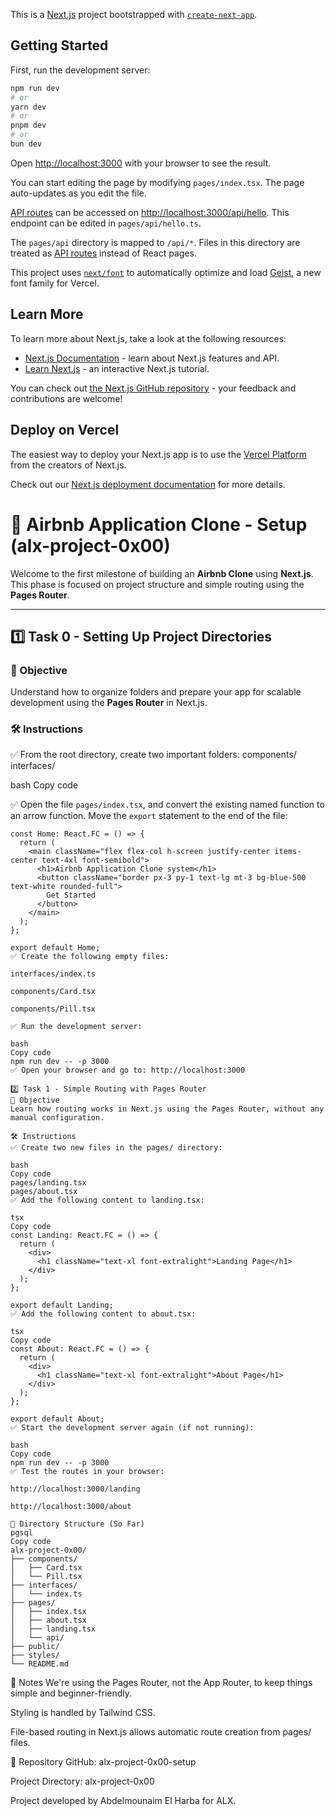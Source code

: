 This is a [Next.js](https://nextjs.org) project bootstrapped with [`create-next-app`](https://nextjs.org/docs/pages/api-reference/create-next-app).

## Getting Started

First, run the development server:

```bash
npm run dev
# or
yarn dev
# or
pnpm dev
# or
bun dev
```

Open [http://localhost:3000](http://localhost:3000) with your browser to see the result.

You can start editing the page by modifying `pages/index.tsx`. The page auto-updates as you edit the file.

[API routes](https://nextjs.org/docs/pages/building-your-application/routing/api-routes) can be accessed on [http://localhost:3000/api/hello](http://localhost:3000/api/hello). This endpoint can be edited in `pages/api/hello.ts`.

The `pages/api` directory is mapped to `/api/*`. Files in this directory are treated as [API routes](https://nextjs.org/docs/pages/building-your-application/routing/api-routes) instead of React pages.

This project uses [`next/font`](https://nextjs.org/docs/pages/building-your-application/optimizing/fonts) to automatically optimize and load [Geist](https://vercel.com/font), a new font family for Vercel.

## Learn More

To learn more about Next.js, take a look at the following resources:

- [Next.js Documentation](https://nextjs.org/docs) - learn about Next.js features and API.
- [Learn Next.js](https://nextjs.org/learn-pages-router) - an interactive Next.js tutorial.

You can check out [the Next.js GitHub repository](https://github.com/vercel/next.js) - your feedback and contributions are welcome!

## Deploy on Vercel

The easiest way to deploy your Next.js app is to use the [Vercel Platform](https://vercel.com/new?utm_medium=default-template&filter=next.js&utm_source=create-next-app&utm_campaign=create-next-app-readme) from the creators of Next.js.

Check out our [Next.js deployment documentation](https://nextjs.org/docs/pages/building-your-application/deploying) for more details.


# 🏡 Airbnb Application Clone - Setup (alx-project-0x00)

Welcome to the first milestone of building an **Airbnb Clone** using **Next.js**. This phase is focused on project structure and simple routing using the **Pages Router**.

---

## 1️⃣ Task 0 - Setting Up Project Directories

### 🎯 Objective
Understand how to organize folders and prepare your app for scalable development using the **Pages Router** in Next.js.

### 🛠️ Instructions

✅ From the root directory, create two important folders:
components/
interfaces/

bash
Copy code

✅ Open the file `pages/index.tsx`, and convert the existing named function to an arrow function. Move the `export` statement to the end of the file:

```tsx
const Home: React.FC = () => {
  return (
    <main className="flex flex-col h-screen justify-center items-center text-4xl font-semibold">
      <h1>Airbnb Application Clone system</h1>
      <button className="border px-3 py-1 text-lg mt-3 bg-blue-500 text-white rounded-full">
        Get Started
      </button>
    </main>
  );
};

export default Home;
✅ Create the following empty files:

interfaces/index.ts

components/Card.tsx

components/Pill.tsx

✅ Run the development server:

bash
Copy code
npm run dev -- -p 3000
✅ Open your browser and go to: http://localhost:3000

2️⃣ Task 1 - Simple Routing with Pages Router
🎯 Objective
Learn how routing works in Next.js using the Pages Router, without any manual configuration.

🛠️ Instructions
✅ Create two new files in the pages/ directory:

bash
Copy code
pages/landing.tsx
pages/about.tsx
✅ Add the following content to landing.tsx:

tsx
Copy code
const Landing: React.FC = () => {
  return (
    <div>
      <h1 className="text-xl font-extralight">Landing Page</h1>
    </div>
  );
};

export default Landing;
✅ Add the following content to about.tsx:

tsx
Copy code
const About: React.FC = () => {
  return (
    <div>
      <h1 className="text-xl font-extralight">About Page</h1>
    </div>
  );
};

export default About;
✅ Start the development server again (if not running):

bash
Copy code
npm run dev -- -p 3000
✅ Test the routes in your browser:

http://localhost:3000/landing

http://localhost:3000/about

📂 Directory Structure (So Far)
pgsql
Copy code
alx-project-0x00/
├── components/
│   ├── Card.tsx
│   └── Pill.tsx
├── interfaces/
│   └── index.ts
├── pages/
│   ├── index.tsx
│   ├── about.tsx
│   ├── landing.tsx
│   └── api/
├── public/
├── styles/
└── README.md
```
🧠 Notes
We're using the Pages Router, not the App Router, to keep things simple and beginner-friendly.

Styling is handled by Tailwind CSS.

File-based routing in Next.js allows automatic route creation from pages/ files.

🔗 Repository
GitHub: alx-project-0x00-setup

Project Directory: alx-project-0x00

Project developed by Abdelmounaim El Harba for ALX.
